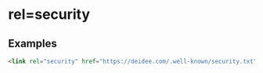 
# rel=security

## Examples

```html
<link rel="security" href="https://deidee.com/.well-known/security.txt">
```
